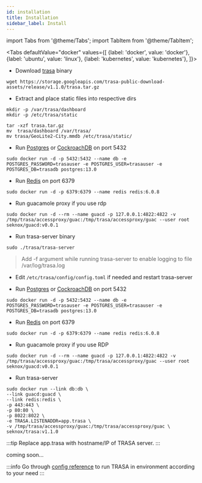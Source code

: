 ```yaml
---
id: installation
title: Installation
sidebar_label: Install
---
```


import Tabs from '@theme/Tabs';
import TabItem from '@theme/TabItem';

<Tabs
defaultValue="docker"
values={[
{label: 'docker', value: 'docker'},
{label: 'ubuntu', value: 'linux'},
{label: 'kubernetes', value: 'kubernetes'},
]}>

<TabItem value="linux">

- Download [trasa](https://storage.googleapis.com/trasa-public-download-assets/release/v1.1.0/trasa.tar.gz) binary

```shell script
wget https://storage.googleapis.com/trasa-public-download-assets/release/v1.1.0/trasa.tar.gz
```

- Extract and place static files into respective dirs

```shell script
mkdir -p /var/trasa/dashboard
mkdir -p /etc/trasa/static

tar -xzf trasa.tar.gz
mv  trasa/dashboard /var/trasa/
mv trasa/GeoLite2-City.mmdb /etc/trasa/static/
```

- Run [Postgres](https://www.postgresql.org/) or [CockroachDB](https://cockroachlabs.com) on port 5432

```shell script
sudo docker run -d -p 5432:5432 --name db -e POSTGRES_PASSWORD=trasauser -e POSTGRES_USER=trasauser -e POSTGRES_DB=trasadb postgres:13.0
```

- Run [Redis](https://redis.io/download) on port 6379

```shell script
sudo docker run -d -p 6379:6379 --name redis redis:6.0.8
```


- Run guacamole proxy if you use rdp

```shell script
sudo docker run -d --rm --name guacd -p 127.0.0.1:4822:4822 -v /tmp/trasa/accessproxy/guac:/tmp/trasa/accessproxy/guac --user root seknox/guacd:v0.0.1
```


- Run trasa-server binary

```shell script
sudo ./trasa/trasa-server
```

> Add -f argument while running trasa-server to enable logging to file /var/log/trasa.log

- Edit `/etc/trasa/config/config.toml` if needed and restart trasa-server


   </TabItem>
  <TabItem value="docker">

- Run [Postgres](https://www.postgresql.org/) or [CockroachDB](https://cockroachlabs.com) on port 5432

```shell script
sudo docker run -d -p 5432:5432 --name db -e POSTGRES_PASSWORD=trasauser -e POSTGRES_USER=trasauser -e POSTGRES_DB=trasadb postgres:13.0
```

- Run [Redis](https://redis.io/download) on port 6379

```shell script
sudo docker run -d -p 6379:6379 --name redis redis:6.0.8
```

- Run guacamole proxy if you use RDP

```shell script
sudo docker run -d --rm --name guacd -p 127.0.0.1:4822:4822 -v /tmp/trasa/accessproxy/guac:/tmp/trasa/accessproxy/guac --user root  seknox/guacd:v0.0.1
```

- Run trasa-server

```shell script
sudo docker run --link db:db \
--link guacd:guacd \
--link redis:redis \
-p 443:443 \
-p 80:80 \
-p 8022:8022 \
-e TRASA.LISTENADDR=app.trasa \
-v /tmp/trasa/accessproxy/guac:/tmp/trasa/accessproxy/guac \
seknox/trasa:v1.1.0
```


:::tip
Replace app.trasa with hostname/IP of TRASA server.
:::

   </TabItem>
  <TabItem value="kubernetes"> coming soon... </TabItem>

</Tabs>

:::info
Go through [config reference](../system/config-reference) to run TRASA in environment according to your need
:::
